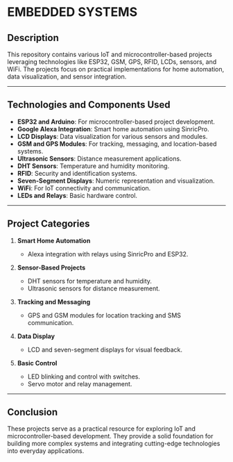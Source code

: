 # **EMBEDDED SYSTEMS**

## **Description**

This repository contains various IoT and microcontroller-based projects leveraging technologies like ESP32, GSM, GPS, RFID, LCDs, sensors, and WiFi. The projects focus on practical implementations for home automation, data visualization, and sensor integration.

---

## **Technologies and Components Used**

- **ESP32 and Arduino**: For microcontroller-based project development.
- **Google Alexa Integration**: Smart home automation using SinricPro.
- **LCD Displays**: Data visualization for various sensors and modules.
- **GSM and GPS Modules**: For tracking, messaging, and location-based systems.
- **Ultrasonic Sensors**: Distance measurement applications.
- **DHT Sensors**: Temperature and humidity monitoring.
- **RFID**: Security and identification systems.
- **Seven-Segment Displays**: Numeric representation and visualization.
- **WiFi**: For IoT connectivity and communication.
- **LEDs and Relays**: Basic hardware control.

---

## **Project Categories**

1. **Smart Home Automation**
   - Alexa integration with relays using SinricPro and ESP32.
2. **Sensor-Based Projects**

   - DHT sensors for temperature and humidity.
   - Ultrasonic sensors for distance measurement.

3. **Tracking and Messaging**

   - GPS and GSM modules for location tracking and SMS communication.

4. **Data Display**

   - LCD and seven-segment displays for visual feedback.

5. **Basic Control**
   - LED blinking and control with switches.
   - Servo motor and relay management.

---

## Conclusion

These projects serve as a practical resource for exploring IoT and microcontroller-based development. They provide a solid foundation for building more complex systems and integrating cutting-edge technologies into everyday applications.
